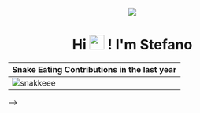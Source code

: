 <p align="center">
    <a href="https://mahiiverse-portfolio.000webhostapp.com/" target="_blank">
        <img src="https://github.com/DotStefano/DotStefano/blob/main/A_cozy_pixelart_202510300255_rfprd.gif" />
    </a>
</p>
<h1 align="center">Hi <img src="https://raw.githubusercontent.com/MartinHeinz/MartinHeinz/master/wave.gif" width="30px"> ! I'm Stefano</h1>


| Snake Eating Contributions in the last year |
| ------------------------------------------|
| ![snakkeee](https://github.com/user-attachments/assets/767354e9-fe1e-4009-b421-2f49388bfda5) | 

-->
